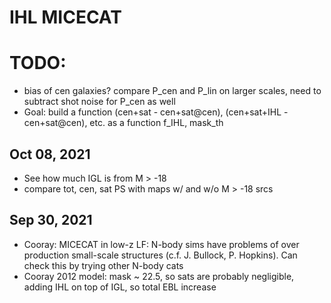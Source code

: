 # IHL MICECAT

# TODO:
 - bias of cen galaxies? compare P_cen and P_lin on larger scales, need to subtract shot noise for P_cen as well
 - Goal: build a function (cen+sat - cen+sat@cen), (cen+sat+IHL - cen+sat@cen), etc. as a function f_IHL, mask_th

## Oct 08, 2021
 - See how much IGL is from M > -18
 - compare tot, cen, sat PS with maps w/ and w/o M > -18 srcs

## Sep 30, 2021
 - Cooray: MICECAT in low-z LF: N-body sims have problems of over production small-scale structures
   (c.f. J. Bullock, P. Hopkins). Can check this by trying other N-body cats
 - Cooray 2012 model: mask ~ 22.5, so sats are probably negligible, adding IHL on top of IGL, so total EBL increase
